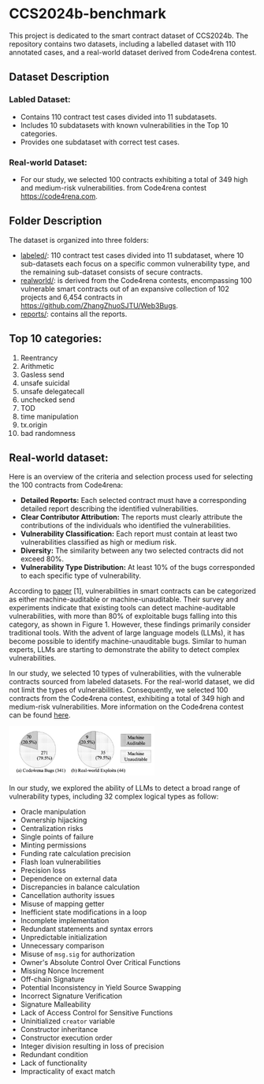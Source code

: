 # CCS2024b-benchmark
<a href="https://openai.com/product/dall-e-2"></a>

This project is dedicated to the smart contract dataset of CCS2024b. The repository contains two datasets, including a labelled dataset with 110 annotated cases, and a real-world dataset derived from Code4rena contest.


## Dataset Description

### Labled Dataset:
- Contains 110 contract test cases divided into 11 subdatasets.
- Includes 10 subdatasets with known vulnerabilities in the Top 10 categories.
- Provides one subdataset with correct test cases.

### Real-world Dataset:
- For our study, we selected 100 contracts exhibiting a total of 349 high and medium-risk vulnerabilities. from Code4rena contest https://code4rena.com.

## Folder Description
The dataset is organized into three folders:
+ [labeled/](labeled/): 110 contract test cases divided into 11 subdataset,  where 10 sub-datasets each focus on a specific common vulnerability type, and the remaining sub-dataset consists of secure contracts.
+ [realworld/](realworld/): is derived from the Code4rena contests, encompassing 100 vulnerable smart contracts out of an expansive collection of 102 projects and 6,454 contracts in https://github.com/ZhangZhuoSJTU/Web3Bugs.
+ [reports/](reports/): contains all the reports.


## Top 10 categories:
1. Reentrancy
2. Arithmetic
3. Gasless send
4. unsafe suicidal
5. unsafe delegatecall
6. unchecked send
7. TOD
8. time manipulation
9. tx.origin
10. bad randomness


## Real-world dataset:
Here is an overview of the criteria and selection process used for selecting the 100 contracts from Code4rena:

- **Detailed Reports:** Each selected contract must have a corresponding detailed report describing the identified vulnerabilities.
- **Clear Contributor Attribution:** The reports must clearly attribute the contributions of the individuals who identified the vulnerabilities.
- **Vulnerability Classification:** Each report must contain at least two vulnerabilities classified as high or medium risk.
- **Diversity:** The similarity between any two selected contracts did not exceed 80%.
- **Vulnerability Type Distribution:** At least 10% of the bugs corresponded to each specific type of vulnerability.

According to [paper](https://ieeexplore.ieee.org/abstract/document/10172700) [1], vulnerabilities in smart contracts can be categorized as either machine-auditable or machine-unauditable. Their survey and experiments indicate that existing tools can detect machine-auditable vulnerabilities, with more than 80% of exploitable bugs falling into this category, as shown in Figure 1. However, these findings primarily consider traditional tools. With the advent of large language models (LLMs), it has become possible to identify machine-unauditable bugs. Similar to human experts, LLMs are starting to demonstrate the ability to detect complex vulnerabilities.

In our study, we selected 10 types of vulnerabilities, with the vulnerable contracts sourced from labeled datasets. For the real-world dataset, we did not limit the types of vulnerabilities. Consequently, we selected 100 contracts from the Code4rena contest, exhibiting a total of 349 high and medium-risk vulnerabilities. More information on the Code4rena contest can be found [here](https://code4rena.com).

<img src='comparison.png' height=100>

In our study, we explored the ability of LLMs to detect a broad range of vulnerability types, including 32 complex logical types as follow:

- Oracle manipulation
- Ownership hijacking
- Centralization risks
- Single points of failure
- Minting permissions
- Funding rate calculation precision
- Flash loan vulnerabilities
- Precision loss
- Dependence on external data
- Discrepancies in balance calculation
- Cancellation authority issues
- Misuse of mapping getter
- Inefficient state modifications in a loop
- Incomplete implementation
- Redundant statements and syntax errors
- Unpredictable initialization
- Unnecessary comparison
- Misuse of `msg.sig` for authorization
- Owner's Absolute Control Over Critical Functions
- Missing Nonce Increment
- Off-chain Signature
- Potential Inconsistency in Yield Source Swapping
- Incorrect Signature Verification
- Signature Malleability
- Lack of Access Control for Sensitive Functions
- Uninitialized `creator` variable
- Constructor inheritance
- Constructor execution order
- Integer division resulting in loss of precision
- Redundant condition
- Lack of functionality
- Impracticality of exact match





